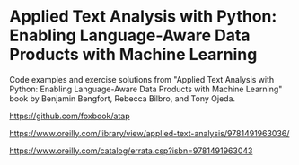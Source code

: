 # Applied Text Analysis with Python: Enabling Language-Aware Data Products with Machine Learning

Code examples and exercise solutions from 
"Applied Text Analysis with Python: Enabling Language-Aware Data Products with Machine Learning" 
book by Benjamin Bengfort, Rebecca Bilbro, and Tony Ojeda.

https://github.com/foxbook/atap

https://www.oreilly.com/library/view/applied-text-analysis/9781491963036/

https://www.oreilly.com/catalog/errata.csp?isbn=9781491963043